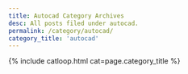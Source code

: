 ```yaml
---
title: Autocad Category Archives
desc: All posts filed under autocad.
permalink: /category/autocad/
category_title: 'autocad'
---
```

{% include catloop.html cat=page.category_title %}
